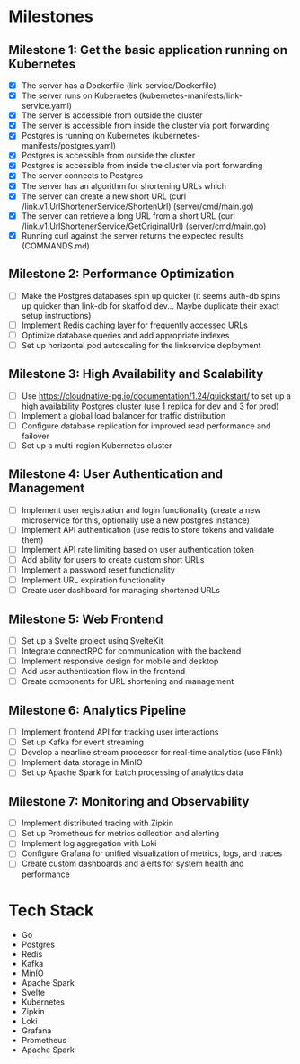 # Milestones

## Milestone 1: Get the basic application running on Kubernetes
- [x] The server has a Dockerfile (link-service/Dockerfile)
- [x] The server runs on Kubernetes (kubernetes-manifests/link-service.yaml)
- [x] The server is accessible from outside the cluster
- [x] The server is accessible from inside the cluster via port forwarding
- [x] Postgres is running on Kubernetes (kubernetes-manifests/postgres.yaml)
- [x] Postgres is accessible from outside the cluster
- [x] Postgres is accessible from inside the cluster via port forwarding
- [x] The server connects to Postgres
- [x] The server has an algorithm for shortening URLs which
- [x] The server can create a new short URL (curl /link.v1.UrlShortenerService/ShortenUrl) (server/cmd/main.go)
- [x] The server can retrieve a long URL from a short URL (curl /link.v1.UrlShortenerService/GetOriginalUrl) (server/cmd/main.go)
- [x] Running curl against the server returns the expected results (COMMANDS.md)

## Milestone 2: Performance Optimization
- [ ] Make the Postgres databases spin up quicker (it seems auth-db spins up quicker than link-db for skaffold dev... Maybe duplicate their exact setup instructions)
- [ ] Implement Redis caching layer for frequently accessed URLs
- [ ] Optimize database queries and add appropriate indexes
- [ ] Set up horizontal pod autoscaling for the linkservice deployment

## Milestone 3: High Availability and Scalability
- [ ] Use https://cloudnative-pg.io/documentation/1.24/quickstart/ to set up a high availability Postgres cluster (use 1 replica for dev and 3 for prod)
- [ ] Implement a global load balancer for traffic distribution
- [ ] Configure database replication for improved read performance and failover
- [ ] Set up a multi-region Kubernetes cluster

## Milestone 4: User Authentication and Management
- [ ] Implement user registration and login functionality (create a new microservice for this, optionally use a new postgres instance)
- [ ] Implement API authentication (use redis to store tokens and validate them)
- [ ] Implement API rate limiting based on user authentication token 
- [ ] Add ability for users to create custom short URLs
- [ ] Implement a password reset functionality
- [ ] Implement URL expiration functionality
- [ ] Create user dashboard for managing shortened URLs

## Milestone 5: Web Frontend
- [ ] Set up a Svelte project using SvelteKit
- [ ] Integrate connectRPC for communication with the backend
- [ ] Implement responsive design for mobile and desktop
- [ ] Add user authentication flow in the frontend
- [ ] Create components for URL shortening and management

## Milestone 6: Analytics Pipeline
- [ ] Implement frontend API for tracking user interactions
- [ ] Set up Kafka for event streaming
- [ ] Develop a nearline stream processor for real-time analytics (use Flink)
- [ ] Implement data storage in MinIO
- [ ] Set up Apache Spark for batch processing of analytics data

## Milestone 7: Monitoring and Observability
- [ ] Implement distributed tracing with Zipkin
- [ ] Set up Prometheus for metrics collection and alerting
- [ ] Implement log aggregation with Loki
- [ ] Configure Grafana for unified visualization of metrics, logs, and traces
- [ ] Create custom dashboards and alerts for system health and performance

# Tech Stack

- Go
- Postgres
- Redis
- Kafka
- MinIO
- Apache Spark
- Svelte
- Kubernetes
- Zipkin
- Loki
- Grafana
- Prometheus
- Apache Spark
